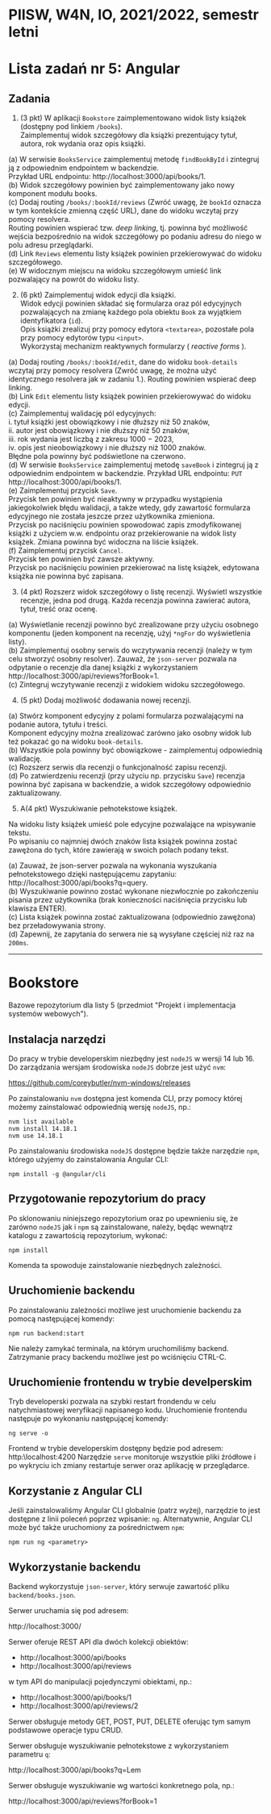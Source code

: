 # PIISW, W4N, IO, 2021/2022, semestr letni

# Lista zadań nr 5: Angular

## Zadania

1. (3 pkt) W aplikacji `Bookstore` zaimplementowano widok listy książek (dostępny pod linkiem `/books`). \
  Zaimplementuj widok szczegółowy dla książki prezentujący tytuł, autora, rok wydania oraz opis książki.
  
  (a) W serwisie `BooksService` zaimplementuj metodę `findBookById` i zintegruj ją z odpowiednim endpointem w backendzie. \
  Przykład URL endpointu: http://localhost:3000/api/books/1. \
  (b) Widok szczegółowy powinien być zaimplementowany jako nowy komponent modułu books. \
  (c) Dodaj routing `/books/:bookId/reviews` (Zwróć uwagę, że `bookId` oznacza w tym kontekście zmienną część URL), dane do widoku wczytaj przy pomocy resolvera. \
  Routing powinien wspierać tzw. _deep linking_, tj. powinna być możliwość wejścia bezpośrednio na widok szczegółowy po podaniu adresu do niego w polu adresu przeglądarki. \
  (d) Link `Reviews` elementu listy książek powinien przekierowywać do widoku szczegółowego. \
  (e) W widocznym miejscu na widoku szczegółowym umieść link pozwalający na powrót do widoku listy.

2. (6 pkt) Zaimplementuj widok edycji dla książki. \
   Widok edycji powinien składać się formularza oraz pól edycyjnych pozwalających na zmianę każdego pola obiektu `Book` za wyjątkiem identyfikatora (`id`). \
   Opis książki zrealizuj przy pomocy edytora `<textarea>`, pozostałe pola przy pomocy edytorów typu `<input>`. \
   Wykorzystaj mechanizm reaktywnych formularzy ( _reactive forms_ ).

  (a) Dodaj routing `/books/:bookId/edit`, dane do widoku `book-details` wczytaj przy pomocy resolvera (Zwróć uwagę, że można użyć identycznego resolvera jak w zadaniu 1.). Routing powinien wspierać deep linking. \
  (b) Link `Edit` elementu listy książek powinien przekierowywać do widoku edycji. \
  (c) Zaimplementuj walidację pól edycyjnych: \
    i. tytuł książki jest obowiązkowy i nie dłuższy niż 50 znaków, \
    ii. autor jest obowiązkowy i nie dłuższy niż 50 znaków, \
    iii. rok wydania jest liczbą z zakresu 1000 − 2023, \
    iv. opis jest nieobowiązkowy i nie dłuższy niż 1000 znaków. \
  Błędne pola powinny być podświetlone na czerwono. \
  (d) W serwisie `BooksService` zaimplementuj metodę `saveBook` i zintegruj ją z odpowiednim endpointem w backendzie.
  Przykład URL endpointu: `PUT` http://localhost:3000/api/books/1. \
  (e) Zaimplementuj przycisk `Save`. \
  Przycisk ten powinien być nieaktywny w przypadku wystąpienia jakiegokolwiek błędu walidacji, a także wtedy, gdy zawartość formularza edycyjnego nie została jeszcze
  przez użytkownika zmieniona. \
  Przycisk po naciśnięciu powinien spowodować zapis zmodyfikowanej książki z użyciem w.w. endpointu oraz przekierowanie na widok listy książek. Zmiana powinna
  być widoczna na liście książek. \
  (f) Zaimplementuj przycisk `Cancel`. \
  Przycisk ten powinien być zawsze aktywny. \
  Przycisk po naciśnięciu powinien przekierować na listę książek, edytowana książka nie powinna być zapisana.

3. (4 pkt) Rozszerz widok szczegółowy o listę recenzji. Wyświetl wszystkie recenzje, jedna pod drugą. Każda recenzja powinna zawierać autora, tytuł, treść oraz ocenę.

  (a) Wyświetlanie recenzji powinno być zrealizowane przy użyciu osobnego komponentu (jeden komponent na recenzję, użyj `*ngFor` do wyświetlenia listy). \
  (b) Zaimplementuj osobny serwis do wczytywania recenzji (należy w tym celu stworzyć osobny resolver).
  Zauważ, że `json-server` pozwala na odpytanie o recenzje dla danej książki z wykorzystaniem http://localhost:3000/api/reviews?forBook=1. \
  (c) Zintegruj wczytywanie recenzji z widokiem widoku szczegółowego.

4. (5 pkt) Dodaj możliwość dodawania nowej recenzji.
  
  (a) Stwórz komponent edycyjny z polami formularza pozwalającymi na podanie autora, tytułu i treści. \
  Komponent edycyjny można zrealizować zarówno jako osobny widok lub też pokazać go na widoku `book-details`. \
  (b) Wszystkie pola powinny być obowiązkowe - zaimplementuj odpowiednią walidację. \
  (c) Rozszerz serwis dla recenzji o funkcjonalność zapisu recenzji. \
  (d) Po zatwierdzeniu recenzji (przy użyciu np. przycisku `Save`) recenzja powinna być zapisana w backendzie, a widok szczegółowy odpowiednio zaktualizowany.

5. A(4 pkt) Wyszukiwanie pełnotekstowe książek.
  
  Na widoku listy książek umieść pole edycyjne pozwalające na wpisywanie tekstu. \
  Po wpisaniu co najmniej dwóch znaków lista książek powinna zostać zawężona do tych, które zawierają w swoich polach podany tekst.
  
  (a) Zauważ, że json-server pozwala na wykonania wyszukania pełnotekstowego dzięki następującemu zapytaniu: http://localhost:3000/api/books?q=query. \
  (b) Wyszukiwanie powinno zostać wykonane niezwłocznie po zakończeniu pisania przez użytkownika (brak konieczności naciśnięcia przycisku lub klawisza ENTER). \
  (c) Lista książek powinna zostać zaktualizowana (odpowiednio zawężona) bez przeładowywania strony. \
  (d) Zapewnij, że zapytania do serwera nie są wysyłane częściej niż raz na `200ms`.

--------------------------------------------------------------------------------------

# Bookstore
Bazowe repozytorium dla listy 5 (przedmiot "Projekt i implementacja systemów webowych").

## Instalacja narzędzi
Do pracy w trybie developerskim niezbędny jest `nodeJS` w wersji 14 lub 16. 
Do zarządzania wersjam środowiska `nodeJS` dobrze jest użyć `nvm`:

https://github.com/coreybutler/nvm-windows/releases

Po zainstalowaniu `nvm` dostępna jest komenda CLI, przy pomocy której możemy zainstalować odpowiednią wersję `nodeJS`, np.:

```
nvm list available
nvm install 14.18.1
nvm use 14.18.1
```

Po zainstalowaniu środowiska `nodeJS` dostępne będzie także narzędzie `npm`, którego użyjemy do zainstalowania Angular CLI:

```
npm install -g @angular/cli
```

## Przygotowanie repozytorium do pracy
Po sklonowaniu niniejszego repozytorium oraz po upewnieniu się, że zarówno `nodeJS` jak i `npm` są zainstalowane, należy, będąc wewnątrz katalogu z zawartością repozytorium, wykonać:

```
npm install
```

Komenda ta spowoduje zainstalowanie niezbędnych zależności.

## Uruchomienie backendu
Po zainstalowaniu zależności możliwe jest uruchomienie backendu za pomocą następującej komendy:

```
npm run backend:start
```

Nie należy zamykać terminala, na którym uruchomiliśmy backend.
Zatrzymanie pracy backendu możliwe jest po wciśnięciu CTRL-C.

## Uruchomienie frontendu w trybie develperskim
Tryb developerski pozwala na szybki restart frondendu w celu natychmiastowej weryfikacji napisanego kodu. 
Uruchomienie frontendu następuje po wykonaniu następującej komendy:

```
ng serve -o
```

Frontend w trybie developerskim dostępny będzie pod adresem: http:\\localhost:4200
Narzędzie `serve` monitoruje wszystkie pliki źródłowe i po wykryciu ich zmiany restartuje serwer oraz aplikację w przeglądarce.

## Korzystanie z Angular CLI
Jeśli zainstalowaliśmy Angular CLI globalnie (patrz wyżej), narzędzie to jest dostępne z linii poleceń poprzez wpisanie: `ng`.
Alternatywnie, Angular CLI może być także uruchomiony za pośrednictwem `npm`:

```
npm run ng <parametry>
```

## Wykorzystanie backendu
Backend wykorzystuje `json-server`, który serwuje zawartość pliku `backend/books.json`.

Serwer uruchamia się pod adresem:

http://localhost:3000/

Serwer oferuje REST API dla dwóch kolekcji obiektów:

* http://localhost:3000/api/books
* http://localhost:3000/api/reviews

w tym API do manipulacji pojedynczymi obiektami, np.:

* http://localhost:3000/api/books/1
* http://localhost:3000/api/reviews/2

Serwer obsługuje metody GET, POST, PUT, DELETE oferując tym samym podstawowe operacje typu CRUD.

Serwer obsługuje wyszukiwanie pełnotekstowe z wykorzystaniem parametru `q`:

http://localhost:3000/api/books?q=Lem

Serwer obsługuje wyszukiwanie wg wartości konkretnego pola, np.:

http://localhost:3000/api/reviews?forBook=1
